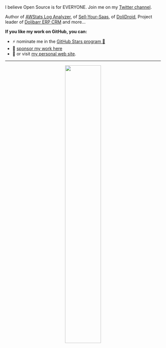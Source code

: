 <!--
**eldy/eldy** is a ✨ _special_ ✨ repository because its `README.md` (this file) appears on your GitHub profile.

Here are some ideas to get you started:

- 🔭 I’m currently working on ...
- 🌱 I’m currently learning ...
- 👯 I’m looking to collaborate on ...
- 🤔 I’m looking for help with ...
- 💬 Ask me about ...
- 📫 How to reach me: ...
- 😄 Pronouns: ...
- ⚡ Fun fact: ...
-->


<p>I believe Open Source is for EVERYONE. Join me on my <a href="https://twitter.com/eldy10">Twitter channel</a>.</p>

<p>Author of <a href="https://github.com/eldy/AWStats" target="_blank">AWStats Log Analyzer</a>, of <a href="https://github.com/eldy/awstats" target="_blank">Sell-Your-Saas</a>, of <a href="https://github.com/eldy/DoliDroid" target="_blank">DoliDroid</a>, Project leader of <a href="https://www.dolibarr.org" target="_blank">Dolibarr ERP CRM</a> and more...</p>

  
<p><b>If you like my work on GitHub, you can:</b><br>
  <ul>
    <li>⚡ nominate me in the <a href="https://stars.github.com/profiles"> GitHub Stars program 🌟</a></li>
    <li>🌱 <a href="https://github.com/sponsors/eldy" target="_blank">sponsor my work here</a></li>
    <li>💬 or visit <a href="https://www.destailleur.fr">my personal web site</a>.</li>
  </ul>
</p>


---

<p align="center">
  <!--<img width="48%" src="https://github-readme-stats.vercel.app/api?username=eldy&show_icons=true&theme=tokyonight" />-->
  <img width="48%" src="https://github-readme-streak-stats.herokuapp.com/?user=eldy&theme=tokyonight" />
</p>
